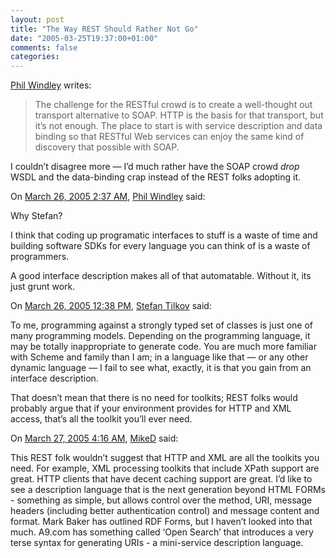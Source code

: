 ```yaml
---
layout: post
title: "The Way REST Should Rather Not Go"
date: "2005-03-25T19:37:00+01:00"
comments: false
categories: 
---
```


<p><a href="http://www.windley.com/archives/2005/03/on_the_death_of.shtml">Phil Windley</a> writes:</p>

<blockquote>
<p>The challenge for the RESTful crowd is to create a well-thought out transport alternative to SOAP. HTTP is the basis for that transport, but it&#8217;s not enough. The place to start is with service description and data binding so that RESTful Web services can enjoy the same kind of discovery that possible with SOAP. </p>
</blockquote>

<p>I couldn&#8217;t disagree more &#8212; I&#8217;d much rather have the SOAP crowd <em>drop</em> WSDL and the data-binding crap instead of the REST folks adopting it.</p>

<section class="comments">

<div class="comment" id="comment-502">
On <a href="#comment-502" title="Permalink to this comment">March 26, 2005  2:37 AM</a>, <a href="http://www.windley.com" title="http://www.windley.com" rel="nofollow">Phil Windley</a>
said:
<p>Why Stefan?  </p>

<p>I think that coding up programatic interfaces to stuff is a waste of time and building software SDKs for every language you can think of is a waste of programmers.  </p>

<p>A good interface description makes all of that automatable.  Without it, its just grunt work.</p>


<div class="comment" id="comment-503">
On <a href="#comment-503" title="Permalink to this comment">March 26, 2005 12:38 PM</a>, <a href="/en/staff/st/">Stefan Tilkov</a>
said:
<p>To me, programming against a strongly typed set of classes is just one of many programming models. Depending on the programming language, it may be totally inappropriate to generate code. You are much more familiar with Scheme and family than I am; in a language like that &#8212; or any other dynamic language &#8212; I fail to see what, exactly, it is that you gain from an interface description.</p>

<p>That doesn&#8217;t mean that there is no need for toolkits; REST folks would probably argue that if your environment provides for HTTP and XML access, that&#8217;s all the toolkit you&#8217;ll ever need.</p>


<div class="comment" id="comment-504">
On <a href="#comment-504" title="Permalink to this comment">March 27, 2005  4:16 AM</a>, <a href="http://korrespondence.blogspot.com/" title="http://korrespondence.blogspot.com/" rel="nofollow">MikeD</a>
said:
<p>This REST folk wouldn&#8217;t suggest that HTTP and XML are all the toolkits you need. For example, XML processing toolkits that include XPath support are great. HTTP clients that have decent caching support are great. I&#8217;d like to see a description language that is the next generation beyond HTML FORMs - something as simple, but allows control over the method, URI, message headers (including better authentication control) and message content and format. Mark Baker has outlined RDF Forms, but I haven&#8217;t looked into that much. A9.com has something called &#8216;Open Search&#8217; that introduces a very terse syntax for generating URIs - a mini-service description language.</p>


</section>

